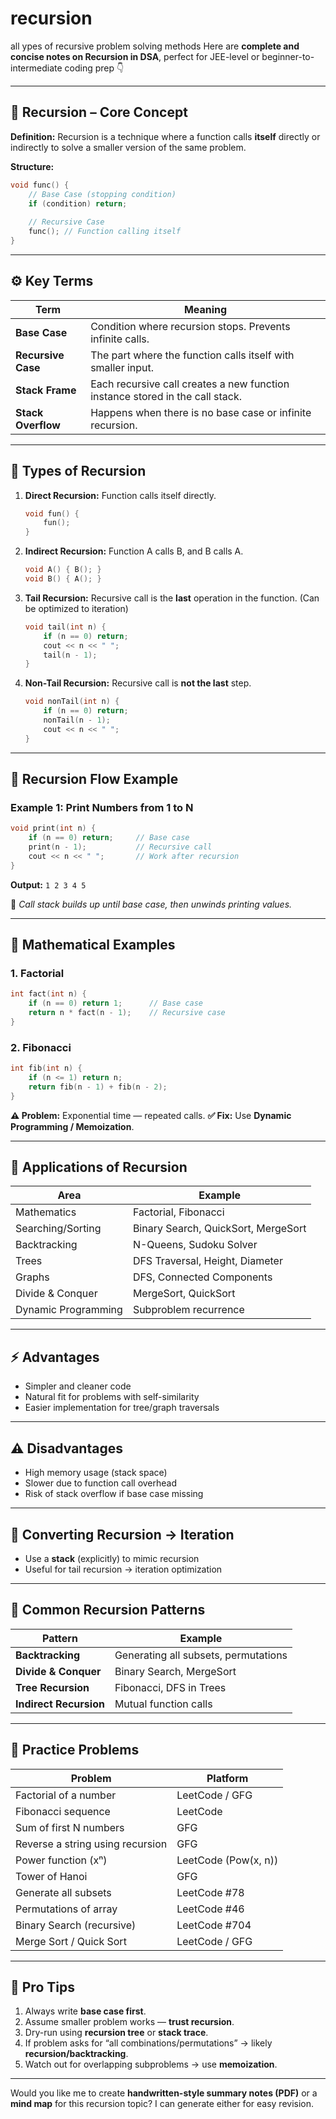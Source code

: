 # recursion
all ypes of recursive problem solving methods
Here are **complete and concise notes on Recursion in DSA**, perfect for JEE-level or beginner-to-intermediate coding prep 👇

---

## 🧠 **Recursion – Core Concept**

**Definition:**
Recursion is a technique where a function calls **itself** directly or indirectly to solve a smaller version of the same problem.

**Structure:**

```cpp
void func() {
    // Base Case (stopping condition)
    if (condition) return;
    
    // Recursive Case
    func(); // Function calling itself
}
```

---

## ⚙️ **Key Terms**

| Term               | Meaning                                                                       |
| ------------------ | ----------------------------------------------------------------------------- |
| **Base Case**      | Condition where recursion stops. Prevents infinite calls.                     |
| **Recursive Case** | The part where the function calls itself with smaller input.                  |
| **Stack Frame**    | Each recursive call creates a new function instance stored in the call stack. |
| **Stack Overflow** | Happens when there is no base case or infinite recursion.                     |

---

## 🧩 **Types of Recursion**

1. **Direct Recursion:**
   Function calls itself directly.

   ```cpp
   void fun() {
       fun();
   }
   ```

2. **Indirect Recursion:**
   Function A calls B, and B calls A.

   ```cpp
   void A() { B(); }
   void B() { A(); }
   ```

3. **Tail Recursion:**
   Recursive call is the **last** operation in the function.
   (Can be optimized to iteration)

   ```cpp
   void tail(int n) {
       if (n == 0) return;
       cout << n << " ";
       tail(n - 1);
   }
   ```

4. **Non-Tail Recursion:**
   Recursive call is **not the last** step.

   ```cpp
   void nonTail(int n) {
       if (n == 0) return;
       nonTail(n - 1);
       cout << n << " ";
   }
   ```

---

## 🔁 **Recursion Flow Example**

### Example 1: Print Numbers from 1 to N

```cpp
void print(int n) {
    if (n == 0) return;     // Base case
    print(n - 1);           // Recursive call
    cout << n << " ";       // Work after recursion
}
```

**Output:** `1 2 3 4 5`

🧠 *Call stack builds up until base case, then unwinds printing values.*

---

## 🧮 **Mathematical Examples**

### 1. Factorial

```cpp
int fact(int n) {
    if (n == 0) return 1;      // Base case
    return n * fact(n - 1);    // Recursive case
}
```

### 2. Fibonacci

```cpp
int fib(int n) {
    if (n <= 1) return n;
    return fib(n - 1) + fib(n - 2);
}
```

**⚠️ Problem:** Exponential time — repeated calls.
**✅ Fix:** Use **Dynamic Programming / Memoization**.

---

## 🧱 **Applications of Recursion**

| Area                | Example                             |
| ------------------- | ----------------------------------- |
| Mathematics         | Factorial, Fibonacci                |
| Searching/Sorting   | Binary Search, QuickSort, MergeSort |
| Backtracking        | N-Queens, Sudoku Solver             |
| Trees               | DFS Traversal, Height, Diameter     |
| Graphs              | DFS, Connected Components           |
| Divide & Conquer    | MergeSort, QuickSort                |
| Dynamic Programming | Subproblem recurrence               |

---

## ⚡ **Advantages**

* Simpler and cleaner code
* Natural fit for problems with self-similarity
* Easier implementation for tree/graph traversals

---

## ⚠️ **Disadvantages**

* High memory usage (stack space)
* Slower due to function call overhead
* Risk of stack overflow if base case missing

---

## 🧠 **Converting Recursion → Iteration**

* Use a **stack** (explicitly) to mimic recursion
* Useful for tail recursion → iteration optimization

---

## 🧩 **Common Recursion Patterns**

| Pattern                | Example                              |
| ---------------------- | ------------------------------------ |
| **Backtracking**       | Generating all subsets, permutations |
| **Divide & Conquer**   | Binary Search, MergeSort             |
| **Tree Recursion**     | Fibonacci, DFS in Trees              |
| **Indirect Recursion** | Mutual function calls                |

---

## 🧾 **Practice Problems**

| Problem                          | Platform             |
| -------------------------------- | -------------------- |
| Factorial of a number            | LeetCode / GFG       |
| Fibonacci sequence               | LeetCode             |
| Sum of first N numbers           | GFG                  |
| Reverse a string using recursion | GFG                  |
| Power function (xⁿ)              | LeetCode (Pow(x, n)) |
| Tower of Hanoi                   | GFG                  |
| Generate all subsets             | LeetCode #78         |
| Permutations of array            | LeetCode #46         |
| Binary Search (recursive)        | LeetCode #704        |
| Merge Sort / Quick Sort          | LeetCode / GFG       |

---

## 🧭 **Pro Tips**

1. Always write **base case first**.
2. Assume smaller problem works — **trust recursion**.
3. Dry-run using **recursion tree** or **stack trace**.
4. If problem asks for “all combinations/permutations” → likely **recursion/backtracking**.
5. Watch out for overlapping subproblems → use **memoization**.

---

Would you like me to create **handwritten-style summary notes (PDF)** or a **mind map** for this recursion topic?
I can generate either for easy revision.
